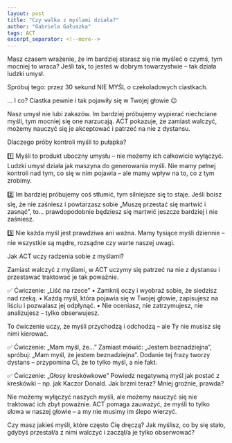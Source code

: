 ```yaml
---
layout: post
title: "Czy walka z myślami działa?"
author: "Gabriela Gałuszka"
tags: ACT
excerpt_separator: <!--more-->
---
```

Masz czasem wrażenie, że im bardziej starasz się nie myśleć o czymś, tym mocniej to wraca? Jeśli tak, to jesteś w dobrym towarzystwie – tak działa ludzki umysł. <!--more-->

Spróbuj tego: przez 30 sekund NIE MYŚL o czekoladowych ciastkach.

… I co? Ciastka pewnie i tak pojawiły się w Twojej głowie 😉

Nasz umysł nie lubi zakazów. Im bardziej próbujemy wypierać niechciane myśli, tym mocniej się one narzucają. ACT pokazuje, że zamiast walczyć, możemy nauczyć się je akceptować i patrzeć na nie z dystansu.

Dlaczego próby kontroli myśli to pułapka?

1️⃣ Myśli to produkt uboczny umysłu – nie możemy ich całkowicie wyłączyć.
Ludzki umysł działa jak maszyna do generowania myśli. Nie mamy pełnej kontroli nad tym, co się w nim pojawia – ale mamy wpływ na to, co z tym zrobimy.

2️⃣ Im bardziej próbujemy coś stłumić, tym silniejsze się to staje.
Jeśli boisz się, że nie zaśniesz i powtarzasz sobie „Muszę przestać się martwić i zasnąć”, to… prawdopodobnie będziesz się martwić jeszcze bardziej i nie zaśniesz.

3️⃣ Nie każda myśl jest prawdziwa ani ważna.
Mamy tysiące myśli dziennie – nie wszystkie są mądre, rozsądne czy warte naszej uwagi.

Jak ACT uczy radzenia sobie z myślami?

Zamiast walczyć z myślami, w ACT uczymy się patrzeć na nie z dystansu i przestawać traktować je tak poważnie.

✅ Ćwiczenie: „Liść na rzece”
	•	Zamknij oczy i wyobraź sobie, że siedzisz nad rzeką.
	•	Każdą myśl, która pojawia się w Twojej głowie, zapisujesz na liściu i pozwalasz jej odpłynąć.
	•	Nie oceniasz, nie zatrzymujesz, nie analizujesz – tylko obserwujesz.

To ćwiczenie uczy, że myśli przychodzą i odchodzą – ale Ty nie musisz się nimi kierować.

✅ Ćwiczenie: „Mam myśl, że…”
Zamiast mówić: „Jestem beznadziejna”, spróbuj: „Mam myśl, że jestem beznadziejna”.
Dodanie tej frazy tworzy dystans – przypomina Ci, że to tylko myśl, a nie fakt.

✅ Ćwiczenie: „Głosy kreskówkowe”
Powiedz negatywną myśl jak postać z kreskówki – np. jak Kaczor Donald. Jak brzmi teraz? Mniej groźnie, prawda?

Nie możemy wyłączyć naszych myśli, ale możemy nauczyć się nie traktować ich zbyt poważnie. ACT pomaga zauważyć, że myśli to tylko słowa w naszej głowie – a my nie musimy im ślepo wierzyć.

Czy masz jakieś myśli, które często Cię dręczą? Jak myślisz, co by się stało, gdybyś przestał/a z nimi walczyć i zaczął/a je tylko obserwować?